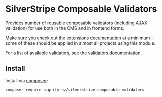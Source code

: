 # SilverStripe Composable Validators

Provides number of reusable composable validators (including AJAX validation) for use both in the CMS and in frontend forms.

Make sure you check out the [extensions documentation](docs/en/02-extensions.md) at a minimum - some of these should be applied in almost all projects using this module.

For a list of available validators, see the [validators documentation](docs/en/01-validators.md).

## Install

Install via [composer](https://getcomposer.org):

```bash
composer require signify-nz/silverstripe-composable-validators
```
